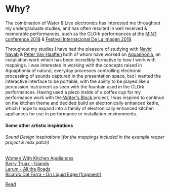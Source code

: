 <h1> Why? </h1>
The combination of Water & Live electronics has interested me throughout my undergraduate studies, and has often resulted in well received & memorable performances, such as the CLOrk performances at the  <a href="https://vimeo.com/303592192"> MINT conference 2018</a> & <a href="http://festivaldelaimagen.com/"> Festival Internacional De La Imagen 2019</a>.

Throughout my studies I have had the pleasure of studying with <a href="github.com/navid"> Navid Navab</a> & <a href="https://github.com/petervanhaaften"> Peter Van Haaften</a> both of whom have worked on <a href="http://navidnavab.net/projects.html#aquaphoneia"> Aquaphonia</a>, an installation work which has been incredibly formative to how I work with mappings. I was interested in working with the concepts raised in Aquaphonia of natural, everyday processes controlling electronic processing of sounds captured in the presentation space, but I wanted the interactive interface to be portable, with the ability to be played like a percussion instrument as seen with the fountain used in the CLOrk performances. Having used a piezo inside of a coffee cup for my performance work with the<a href="https://www.youtube.com/watch?v=OVAag53U51Q"> Writer's </a><a href="https://github.com/olivercarter/WritersBlock"> Block</a> project, I was inspired to continue on the kitchen theme and decided build an electronically enhanced kettle, which I hope to expand into a family of electronically enhanced kitchen appliances for use in performance or installation environments.

<h4> Some other artistic inspirations </h4>
<h6> Sound Design inspirations (for the mappings included in the example reaper project & max patch)</h6>
<a href="https://wwkacertification.blogspot.com/"> Women With Kitchen Appliances</a><br>
<a href="https://www.youtube.com/watch?v=RjFqrT6PdfI"> Barry Truax - Islands</a><br>
<a href="https://micahfrank.bandcamp.com/album/all-the-roads-2"> Larum - All the Roads</a><br>
<a href="http://www.fondation-langlois.org/html/e/oeu.php?NumEnregOeu=o00002735"> Ricardo Dal Farra - On Liquid Edge [fragment]</a><br>

 <a href=""> Read</a>
